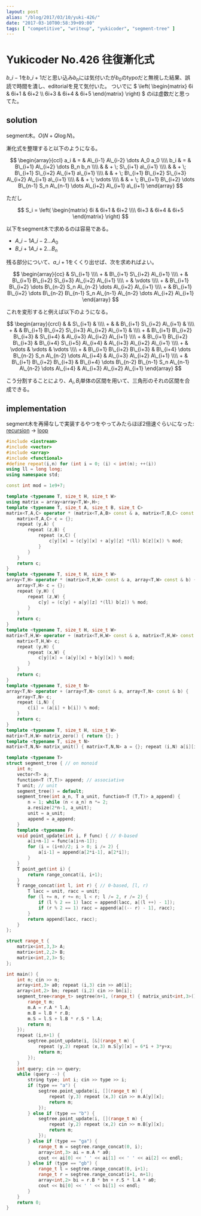 ```yaml
---
layout: post
alias: "/blog/2017/03/10/yuki-426/"
date: "2017-03-10T00:58:39+09:00"
tags: [ "competitive", "writeup", "yukicoder", "segment-tree" ]
---
```


# Yukicoder No.426 往復漸化式

$b\_{i-1}$を$b\_{i+1}$だと思い込み$b_n$には気付いたが$b_0$のtypoだと無視した結果、誤読で時間を潰し、editorialを見て気付いた。
ついでに $ \left( \begin{matrix}
6i   & 6i+1 & 6i+2 \\\\
6i+3 & 6i+4 & 6i+5
\end{matrix} \right) $ の$i$は虚数だと思ってた。

## solution

segment木。$O(N + Q \log N)$。

漸化式を整理すると以下のようになる。

$$ \begin{array}{ccl}
a_i & = &   A\_{i-1} A\_{i-2} \dots A_0 a_0 \\\\
b_i & = &   B\_{i+1} A\_{i+2} \dots B_n b_n \\\\
    &   & + \; S\_{i+1} a\_{i+1} \\\\
    &   & + \; B\_{i+1} S\_{i+2} A\_{i+1} a\_{i+1} \\\\
    &   & + \; B\_{i+1} B\_{i+2} S\_{i+3} A\_{i+2} A\_{i+1} a\_{i+1} \\\\
    &   & + \; \vdots \\\\
    &   & + \; B\_{i+1} B\_{i+2} \dots B\_{n-1} S_n A\_{n-1} \dots A\_{i+2} A\_{i+1} a\_{i+1}
\end{array} $$

ただし

$$ S_i = \left( \begin{matrix}
6i   & 6i+1 & 6i+2 \\\\
6i+3 & 6i+4 & 6i+5
\end{matrix} \right) $$


以下をsegment木で求めるのは容易である。

-   $A\_{i-1} A\_{i-2} \dots A_0$
-   $B\_{i+1} A\_{i+2} \dots B_n$

残る部分について、$a\_{i+1}$をくくり出せば、次を求めればよい。

$$ \begin{array}{cc}
      & S\_{i+1} \\\\
    + & B\_{i+1} S\_{i+2} A\_{i+1} \\\\
    + & B\_{i+1} B\_{i+2} S\_{i+3} A\_{i+2} A\_{i+1} \\\\
    + & \vdots \\\\
    + & B\_{i+1} B\_{i+2} \dots B\_{n-2} S_n A\_{n-2} \dots A\_{i+2} A\_{i+1} \\\\
    + & B\_{i+1} B\_{i+2} \dots B\_{n-2} B\_{n-1} S_n A\_{n-1} A\_{n-2} \dots A\_{i+2} A\_{i+1}
\end{array} $$

これを変形すると例えば以下のようになる。

$$ \begin{array}{crcl}
      & &                   S\_{i+1} & \\\\
    + & &          B\_{i+1} S\_{i+2} A\_{i+1} & \\\\
    + & & B\_{i+1} B\_{i+2} S\_{i+3} A\_{i+2} A\_{i+1} & \\\\
    + & B\_{i+1} B\_{i+2} B\_{i+3} & S\_{i+4} & A\_{i+3} A\_{i+2} A\_{i+1} \\\\
    + & B\_{i+1} B\_{i+2} B\_{i+3} & B\_{i+4} S\_{i+5} A\_{i+4}                                            & A\_{i+3} A\_{i+2} A\_{i+1} \\\\
    + &            \vdots & \vdots                                                                & \vdots \\\\
    + & B\_{i+1} B\_{i+2} B\_{i+3} & B\_{i+4} \dots B\_{n-2} S_n A\_{n-2} \dots A\_{i+4}         & A\_{i+3} A\_{i+2} A\_{i+1} \\\\
    + & B\_{i+1} B\_{i+2} B\_{i+3} & B\_{i+4} \dots B\_{n-2} B\_{n-1} S_n A\_{n-1} A\_{n-2} \dots A\_{i+4} & A\_{i+3} A\_{i+2} A\_{i+1}
\end{array} $$

こう分割することにより、$A_i, B_i$単体の区間を用いて、三角形のそれの区間を合成できる。

## implementation

segment木を再帰なしで実装するやつをやってみたらほぼ$2$倍速ぐらいになった: [recursion](https://yukicoder.me/submissions/156316) $\to$ [loop](https://yukicoder.me/submissions/156322)

``` c++
#include <iostream>
#include <vector>
#include <array>
#include <functional>
#define repeat(i,n) for (int i = 0; (i) < int(n); ++(i))
using ll = long long;
using namespace std;

const int mod = 1e9+7;

template <typename T, size_t H, size_t W>
using matrix = array<array<T,W>,H>;
template <typename T, size_t A, size_t B, size_t C>
matrix<T,A,C> operator * (matrix<T,A,B> const & a, matrix<T,B,C> const & b) {
    matrix<T,A,C> c = {};
    repeat (y,A) {
        repeat (z,B) {
            repeat (x,C) {
                c[y][x] = (c[y][x] + a[y][z] *(ll) b[z][x]) % mod;
            }
        }
    }
    return c;
}
template <typename T, size_t H, size_t W>
array<T,H> operator * (matrix<T,H,W> const & a, array<T,W> const & b) {
    array<T,H> c = {};
    repeat (y,H) {
        repeat (z,W) {
            c[y] = (c[y] + a[y][z] *(ll) b[z]) % mod;
        }
    }
    return c;
}
template <typename T, size_t H, size_t W>
matrix<T,H,W> operator + (matrix<T,H,W> const & a, matrix<T,H,W> const & b) {
    matrix<T,H,W> c;
    repeat (y,H) {
        repeat (x,W) {
            c[y][x] = (a[y][x] + b[y][x]) % mod;
        }
    }
    return c;
}
template <typename T, size_t N>
array<T,N> operator + (array<T,N> const & a, array<T,N> const & b) {
    array<T,N> c;
    repeat (i,N) {
        c[i] = (a[i] + b[i]) % mod;
    }
    return c;
}
template <typename T, size_t H, size_t W>
matrix<T,H,W> matrix_zero() { return {}; }
template <typename T, size_t N>
matrix<T,N,N> matrix_unit() { matrix<T,N,N> a = {}; repeat (i,N) a[i][i] = 1; return a; }

template <typename T>
struct segment_tree { // on monoid
    int n;
    vector<T> a;
    function<T (T,T)> append; // associative
    T unit; // unit
    segment_tree() = default;
    segment_tree(int a_n, T a_unit, function<T (T,T)> a_append) {
        n = 1; while (n < a_n) n *= 2;
        a.resize(2*n-1, a_unit);
        unit = a_unit;
        append = a_append;
    }
    template <typename F>
    void point_update(int i, F func) { // 0-based
        a[i+n-1] = func(a[i+n-1]);
        for (i = (i+n)/2; i > 0; i /= 2) {
            a[i-1] = append(a[2*i-1], a[2*i]);
        }
    }
    T point_get(int i) {
        return range_concat(i, i+1);
    }
    T range_concat(int l, int r) { // 0-based, [l, r)
        T lacc = unit, racc = unit;
        for (l += n, r += n; l < r; l /= 2, r /= 2) {
            if (l % 2 == 1) lacc = append(lacc, a[(l ++) - 1]);
            if (r % 2 == 1) racc = append(a[(-- r) - 1], racc);
        }
        return append(lacc, racc);
    }
};

struct range_t {
    matrix<int,3,3> A;
    matrix<int,2,2> B;
    matrix<int,2,3> S;
};

int main() {
    int n; cin >> n;
    array<int,3> a0; repeat (i,3) cin >> a0[i];
    array<int,2> bn; repeat (i,2) cin >> bn[i];
    segment_tree<range_t> segtree(n+1, (range_t) { matrix_unit<int,3>(), matrix_unit<int,2>(), matrix_zero<int,2,3>() }, [&](range_t const & l, range_t const & r) {
        range_t m;
        m.A = r.A * l.A;
        m.B = l.B * r.B;
        m.S = l.S + l.B * r.S * l.A;
        return m;
    });
    repeat (i,n+1) {
        segtree.point_update(i, [&](range_t m) {
            repeat (y,2) repeat (x,3) m.S[y][x] = 6*i + 3*y+x;
            return m;
        });
    }
    int query; cin >> query;
    while (query --) {
        string type; int i; cin >> type >> i;
        if (type == "a") {
            segtree.point_update(i, [](range_t m) {
                repeat (y,3) repeat (x,3) cin >> m.A[y][x];
                return m;
            });
        } else if (type == "b") {
            segtree.point_update(i, [](range_t m) {
                repeat (y,2) repeat (x,2) cin >> m.B[y][x];
                return m;
            });
        } else if (type == "ga") {
            range_t m = segtree.range_concat(0, i);
            array<int,3> ai = m.A * a0;
            cout << ai[0] << ' ' << ai[1] << ' ' << ai[2] << endl;
        } else if (type == "gb") {
            range_t l = segtree.range_concat(0, i+1);
            range_t r = segtree.range_concat(i+1, n+1);
            array<int,2> bi = r.B * bn + r.S * l.A * a0;
            cout << bi[0] << ' ' << bi[1] << endl;
        }
    }
    return 0;
}
```

